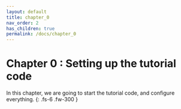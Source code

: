 ```yaml
---
layout: default
title: chapter_0
nav_order: 2
has_children: true
permalink: /docs/chapter_0
---
```


# Chapter 0 : Setting up the tutorial code

In this chapter, we are going to start the tutorial code, and configure everything.
{: .fs-6 .fw-300 }
